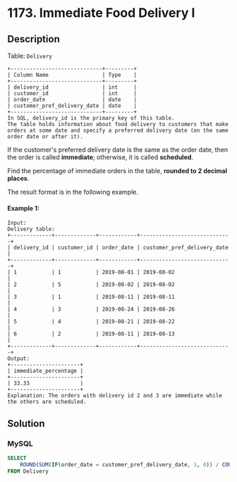 # 1173. Immediate Food Delivery I


## Description
Table: `Delivery`

```
+-----------------------------+---------+
| Column Name                 | Type    |
+-----------------------------+---------+
| delivery_id                 | int     |
| customer_id                 | int     |
| order_date                  | date    |
| customer_pref_delivery_date | date    |
+-----------------------------+---------+
In SQL, delivery_id is the primary key of this table.
The table holds information about food delivery to customers that make orders at some date and specify a preferred delivery date (on the same order date or after it).
```

If the customer's preferred delivery date is the same as the order date, then the order is called **immediate**; otherwise, it is called **scheduled**.

Find the percentage of immediate orders in the table, **rounded to 2 decimal places**.

The result format is in the following example.

#### Example 1:
```
Input: 
Delivery table:
+-------------+-------------+------------+-----------------------------+
| delivery_id | customer_id | order_date | customer_pref_delivery_date |
+-------------+-------------+------------+-----------------------------+
| 1           | 1           | 2019-08-01 | 2019-08-02                  |
| 2           | 5           | 2019-08-02 | 2019-08-02                  |
| 3           | 1           | 2019-08-11 | 2019-08-11                  |
| 4           | 3           | 2019-08-24 | 2019-08-26                  |
| 5           | 4           | 2019-08-21 | 2019-08-22                  |
| 6           | 2           | 2019-08-11 | 2019-08-13                  |
+-------------+-------------+------------+-----------------------------+
Output: 
+----------------------+
| immediate_percentage |
+----------------------+
| 33.33                |
+----------------------+
Explanation: The orders with delivery id 2 and 3 are immediate while the others are scheduled.
```


## Solution

### MySQL
```sql
SELECT
    ROUND(SUM(IF(order_date = customer_pref_delivery_date, 1, 0)) / COUNT(order_date) * 100, 2) AS immediate_percentage
FROM Delivery
```
